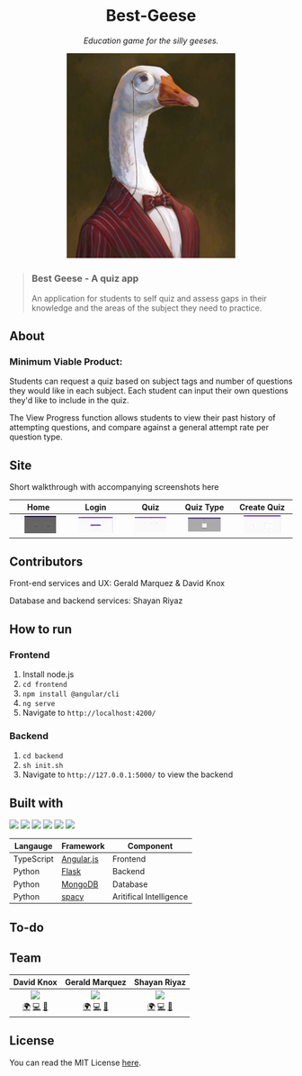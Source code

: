 # <div align="center">Best-Geese</div>
*<div align="center">Education game for the silly geeses.</div>*

<p align="center">
  <img src="https://raw.githubusercontent.com/MLH-Fellowship/Best-Geese/main/assets/Dr-Goose.png" width="300">
  </p>

> ### Best Geese - A quiz app
> An application for students to self quiz and assess gaps in their knowledge and the areas of the subject they need to practice.


## About

### Minimum Viable Product:

Students can request a quiz based on subject tags and number of questions they would like in each subject. Each student can input their own questions they'd like to include in the quiz.

The View Progress function allows students to view their past history of attempting questions, and compare against a general attempt rate per question type.

## Site

Short walkthrough with accompanying screenshots here

Home|Login|Quiz|Quiz Type | Create Quiz |
|:-:|:---:|:--:|:--------:|:-----------:|
| <img src="assets/Home.png" title="Home " width="70%"> | <img src="assets/Login.png" title="Login" width="70%"> | <img src="assets/Quiz.png" title="Quiz" width="70%"> | <img src="assets/Type-of-Quiz.png" title="TypeQuiz" width="70%"> |<img src="assets/Generate-Questions.png" title="GenQuez" width="70%">



## Contributors

Front-end services and UX: Gerald Marquez & David Knox

Database and backend services: Shayan Riyaz

## How to run

### Frontend
1. Install node.js
2. `cd frontend`
3. `npm install @angular/cli`
4. `ng serve`
5. Navigate to `http://localhost:4200/`

### Backend

1. `cd backend`
2. `sh init.sh`
3. Navigate to `http://127.0.0.1:5000/` to view the backend

## Built with 

<img src="https://img.shields.io/badge/typescript%20-%23323330.svg?&style=for-the-badge&logo=typescript&logoColor=blue"/> 
<img src="https://img.shields.io/badge/python%20-%2314354C.svg?&style=for-the-badge&logo=python&logoColor=white"/> 
<img src="https://img.shields.io/badge/flask%20-%23000.svg?&style=for-the-badge&logo=flask&logoColor=white"/> 
<img src="https://img.shields.io/badge/angular%20-%23121011.svg?&style=for-the-badge&logo=angular&logoColor=red"/>
<img src ="https://img.shields.io/badge/MongoDB-%2307405e.svg?&style=for-the-badge&logo=mongodb&logoColor=green"/>
<img src ="https://img.shields.io/badge/spaCy-%2307405e.svg?&style=for-the-badge&logo=spaCy&logoColor=blue"/>

|Langauge | Framework | Component|
|-|-|-|
|TypeScript|[Angular.js](https://angularjs.org/) | Frontend|
|Python|[Flask](https://flask.palletsprojects.com/en/1.1.x/) |Backend |
|Python|[MongoDB](https://www.mongodb.com/python) | Database|
|Python|[spacy](https://spacy.io/)| Aritifical Intelligence|



## To-do


## Team
| David Knox | Gerald Marquez | Shayan Riyaz |
| :----: | :---: | :---: |
| [<img src="https://avatars1.githubusercontent.com/u/45473671?s=400&u=3f52530aa5a6d7225776a595e54a9f9dab7f12b8&v=4" width="100px;"/>]()<br />[🌍](https://davidaknox.com/) [💻](https://github.com/knoxd8256) [🤝](https://linkedin.com/in/david-knox-developer) | [<img src="https://avatars2.githubusercontent.com/u/53912864?s=460&u=7aab564bb30b931d4b2b5438beb370a8e09ecda2&v=4" width="100px;"/>]()<br />[🌍](https://www.linkedin.com/in/gerald-marquez/) [💻](https://github.com/gprmarquez) [🤝](gprmarquez.github.io) | [<img src="https://avatars1.githubusercontent.com/u/28723598?s=460&u=9444300dccf4ead144b03c7710f0ff4c149e05f8&v=4" width="100px;"/>]()<br />[🌍](https://shayanriyaz.github.io) [💻](https://github.com/ShayanRiyaz) [🤝](https://www.linkedin.com/in/shayan-riyaz/)|

## License
You can read the MIT License [here](https://github.com/MLH-Fellowship/Best-Geese/blob/main/LICENSE).